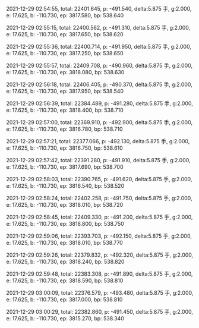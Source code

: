 2021-12-29 02:54:55, total: 22401.645, p: -491.540, delta:5.875 手, g:2.000, e: 17.625, b: -110.730, ep: 3817.580, bp: 538.640

2021-12-29 02:55:15, total: 22400.562, p: -491.310, delta:5.875 手, g:2.000, e: 17.625, b: -110.730, ep: 3817.650, bp: 538.620

2021-12-29 02:55:36, total: 22400.714, p: -491.950, delta:5.875 手, g:2.000, e: 17.625, b: -110.730, ep: 3817.250, bp: 538.650

2021-12-29 02:55:57, total: 22409.708, p: -490.960, delta:5.875 手, g:2.000, e: 17.625, b: -110.730, ep: 3818.080, bp: 538.630

2021-12-29 02:56:18, total: 22406.405, p: -490.370, delta:5.875 手, g:2.000, e: 17.625, b: -110.730, ep: 3817.950, bp: 538.540

2021-12-29 02:56:39, total: 22384.489, p: -491.280, delta:5.875 手, g:2.000, e: 17.625, b: -110.730, ep: 3818.400, bp: 538.710

2021-12-29 02:57:00, total: 22369.910, p: -492.900, delta:5.875 手, g:2.000, e: 17.625, b: -110.730, ep: 3816.780, bp: 538.710

2021-12-29 02:57:21, total: 22377.066, p: -492.130, delta:5.875 手, g:2.000, e: 17.625, b: -110.730, ep: 3816.750, bp: 538.610

2021-12-29 02:57:42, total: 22391.280, p: -491.910, delta:5.875 手, g:2.000, e: 17.625, b: -110.730, ep: 3817.690, bp: 538.700

2021-12-29 02:58:03, total: 22390.765, p: -491.620, delta:5.875 手, g:2.000, e: 17.625, b: -110.730, ep: 3816.540, bp: 538.520

2021-12-29 02:58:24, total: 22402.258, p: -491.750, delta:5.875 手, g:2.000, e: 17.625, b: -110.730, ep: 3818.010, bp: 538.720

2021-12-29 02:58:45, total: 22409.330, p: -491.200, delta:5.875 手, g:2.000, e: 17.625, b: -110.730, ep: 3818.800, bp: 538.750

2021-12-29 02:59:06, total: 22393.703, p: -492.150, delta:5.875 手, g:2.000, e: 17.625, b: -110.730, ep: 3818.010, bp: 538.770

2021-12-29 02:59:26, total: 22379.832, p: -492.320, delta:5.875 手, g:2.000, e: 17.625, b: -110.730, ep: 3818.240, bp: 538.820

2021-12-29 02:59:48, total: 22383.308, p: -491.890, delta:5.875 手, g:2.000, e: 17.625, b: -110.730, ep: 3818.590, bp: 538.810

2021-12-29 03:00:09, total: 22376.579, p: -493.480, delta:5.875 手, g:2.000, e: 17.625, b: -110.730, ep: 3817.000, bp: 538.810

2021-12-29 03:00:29, total: 22382.860, p: -491.450, delta:5.875 手, g:2.000, e: 17.625, b: -110.730, ep: 3815.270, bp: 538.340